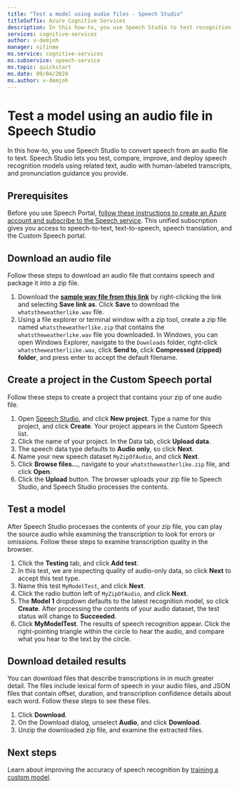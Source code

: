 ```yaml
---
title: "Test a model using audio files - Speech Studio"
titleSuffix: Azure Cognitive Services
description: In this how-to, you use Speech Studio to test recognition of speech in an audio file.
services: cognitive-services
author: v-demjoh
manager: nitinme
ms.service: cognitive-services
ms.subservice: speech-service
ms.topic: quickstart
ms.date: 09/04/2020
ms.author: v-demjoh
---
```


# Test a model using an audio file in Speech Studio

In this how-to, you use Speech Studio to convert speech from an audio file to text. Speech Studio lets you test, compare, improve, and deploy speech recognition models using related text, audio with human-labeled transcripts, and pronunciation guidance you provide.

## Prerequisites

Before you use Speech Portal, [follow these instructions to create an Azure account and subscribe to the Speech service](../custom-speech-overview.md#set-up-your-azure-account). This unified subscription gives you access to speech-to-text, text-to-speech, speech translation, and the Custom Speech portal.

## Download an audio file

Follow these steps to download an audio file that contains speech and package it into a zip file.

1. Download the **[sample wav file from this link](https://raw.githubusercontent.com/Azure-Samples/cognitive-services-speech-sdk/f9807b1079f3a85f07cbb6d762c6b5449d536027/samples/cpp/windows/console/samples/whatstheweatherlike.wav)** by right-clicking the link and selecting **Save link as**. Click **Save** to download the `whatstheweatherlike.wav` file.
2. Using a file explorer or terminal window with a zip tool, create a zip file named `whatstheweatherlike.zip` that contains the `whatstheweatherlike.wav` file you downloaded. In Windows, you can open Windows Explorer, navigate to the `Downloads` folder, right-click `whatstheweatherliike.wav`, click **Send to**, click **Compressed (zipped) folder**, and press enter to accept the default filename.

## Create a project in the Custom Speech portal

Follow these steps to create a project that contains your zip of one audio file.

1. Open [Speech Studio](https://speech.microsoft.com/), and click **New project**. Type a name for this project, and click **Create**. Your project appears in the Custom Speech list.
2. Click the name of your project. In the Data tab, click **Upload data**.
3. The speech data type defaults to **Audio only**, so click **Next**.
4. Name your new speech dataset `MyZipOfAudio`, and click **Next**.
5. Click **Browse files...**, navigate to your `whatstheweatherlike.zip` file, and click **Open**.
6. Click the **Upload** button. The browser uploads your zip file to Speech Studio, and Speech Studio processes the contents.

## Test a model

After Speech Studio processes the contents of your zip file, you can play the source audio while examining the transcription to look for errors or omissions. Follow these steps to examine transcription quality in the browser.

1. Click the **Testing** tab, and click **Add test**.
2. In this test, we are inspecting quality of audio-only data, so click **Next** to accept this test type.
3. Name this test `MyModelTest`, and click **Next**.
4. Click the radio button left of `MyZipOfAudio`, and click **Next**.
5. The **Model 1** dropdown defaults to the latest recognition model, so click **Create**. After processing the contents of your audio dataset, the test status will change to **Succeeded**.
6. Click **MyModelTest**. The results of speech recognition appear. Click the right-pointing triangle within the circle to hear the audio, and compare what you hear to the text by the circle.

## Download detailed results

You can download files that describe transcriptions in in much greater detail. The files include lexical form of speech in your audio files, and JSON files that contain offset, duration, and transcription confidence details about each word. Follow these steps to see these files.

1. Click **Download**.
2. On the Download dialog, unselect **Audio**, and click **Download**.
3. Unzip the downloaded zip file, and examine the extracted files.

## Next steps

Learn about improving the accuracy of speech recognition by [training a custom model](../how-to-custom-speech-test-and-train.md).